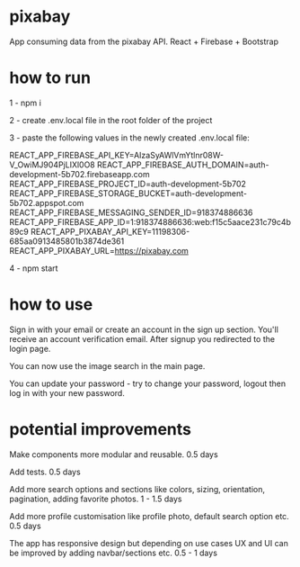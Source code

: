 # pixabay
App consuming data from the pixabay API. React + Firebase + Bootstrap

# how to run
1 - npm i

2 - create .env.local file in the root folder of the project

3 - paste the following values in the newly created .env.local file:

REACT_APP_FIREBASE_API_KEY=AIzaSyAWlVmYtlnr08W-V_OwiMJ904PjLIXl0O8
REACT_APP_FIREBASE_AUTH_DOMAIN=auth-development-5b702.firebaseapp.com
REACT_APP_FIREBASE_PROJECT_ID=auth-development-5b702
REACT_APP_FIREBASE_STORAGE_BUCKET=auth-development-5b702.appspot.com
REACT_APP_FIREBASE_MESSAGING_SENDER_ID=918374886636
REACT_APP_FIREBASE_APP_ID=1:918374886636:web:f15c5aace231c79c4b89c9
REACT_APP_PIXABAY_API_KEY=11198306-685aa0913485801b3874de361
REACT_APP_PIXABAY_URL=https://pixabay.com

4 - npm start

# how to use
Sign in with your email or create an account in the sign up section. 
You'll receive an account verification email. After signup you redirected to the login page.

You can now use the image search in the main page.

You can update your password - try to change your password, logout then log in with your new password.

# potential improvements

Make components more modular and reusable. 0.5 days

Add tests. 0.5 days

Add more search options and sections like colors, sizing, orientation, pagination, adding favorite photos. 1 - 1.5 days

Add more profile customisation like profile photo, default search option etc. 0.5 days

The app has responsive design but depending on use cases UX and UI can be improved by adding navbar/sections etc. 0.5 - 1 days
